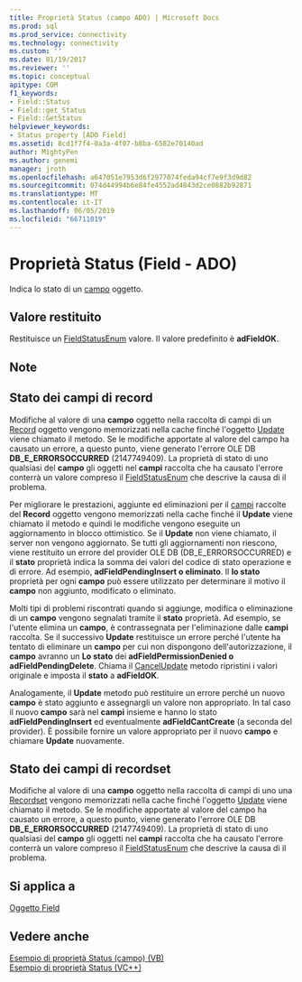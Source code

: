 ```yaml
---
title: Proprietà Status (campo ADO) | Microsoft Docs
ms.prod: sql
ms.prod_service: connectivity
ms.technology: connectivity
ms.custom: ''
ms.date: 01/19/2017
ms.reviewer: ''
ms.topic: conceptual
apitype: COM
f1_keywords:
- Field::Status
- Field::get_Status
- Field::GetStatus
helpviewer_keywords:
- Status property [ADO Field]
ms.assetid: 8cd1f7f4-0a3a-4f07-b8ba-6582e70140ad
author: MightyPen
ms.author: genemi
manager: jroth
ms.openlocfilehash: a647051e7953d6f2977074feda94cf7e9f3d9d82
ms.sourcegitcommit: 074d44994b6e84fe4552ad4843d2ce0882b92871
ms.translationtype: MT
ms.contentlocale: it-IT
ms.lasthandoff: 06/05/2019
ms.locfileid: "66711019"
---
```

# <a name="status-property-ado-field"></a>Proprietà Status (Field - ADO)
Indica lo stato di un [campo](../../../ado/reference/ado-api/field-object.md) oggetto.  
  
## <a name="return-value"></a>Valore restituito  
 Restituisce un [FieldStatusEnum](../../../ado/reference/ado-api/fieldstatusenum.md) valore. Il valore predefinito è **adFieldOK**.  
  
## <a name="remarks"></a>Note  
  
## <a name="record-field-status"></a>Stato dei campi di record  
 Modifiche al valore di una **campo** oggetto nella raccolta di campi di un [Record](../../../ado/reference/ado-api/record-object-ado.md) oggetto vengono memorizzati nella cache finché l'oggetto [Update](../../../ado/reference/ado-api/update-method.md) viene chiamato il metodo. Se le modifiche apportate al valore del campo ha causato un errore, a questo punto, viene generato l'errore OLE DB **DB_E_ERRORSOCCURRED** (2147749409). La proprietà di stato di uno qualsiasi del **campo** gli oggetti nel **campi** raccolta che ha causato l'errore conterrà un valore compreso il [FieldStatusEnum](../../../ado/reference/ado-api/fieldstatusenum.md) che descrive la causa di il problema.  
  
 Per migliorare le prestazioni, aggiunte ed eliminazioni per il [campi](../../../ado/reference/ado-api/fields-collection-ado.md) raccolte del **Record** oggetto vengono memorizzati nella cache finché il **Update** viene chiamato il metodo e quindi le modifiche vengono eseguite un aggiornamento in blocco ottimistico. Se il **Update** non viene chiamato, il server non vengono aggiornato. Se tutti gli aggiornamenti non riescono, viene restituito un errore del provider OLE DB (DB_E_ERRORSOCCURRED) e il **stato** proprietà indica la somma dei valori del codice di stato operazione e di errore. Ad esempio, **adFieldPendingInsert o eliminato**. Il **lo stato** proprietà per ogni **campo** può essere utilizzato per determinare il motivo il **campo** non aggiunto, modificato o eliminato.  
  
 Molti tipi di problemi riscontrati quando si aggiunge, modifica o eliminazione di un **campo** vengono segnalati tramite il **stato** proprietà. Ad esempio, se l'utente elimina un **campo**, è contrassegnata per l'eliminazione dalle **campi** raccolta. Se il successivo **Update** restituisce un errore perché l'utente ha tentato di eliminare un **campo** per cui non dispongono dell'autorizzazione, il **campo** avranno un  **Lo stato** dei **adFieldPermissionDenied o adFieldPendingDelete**. Chiama il [CancelUpdate](../../../ado/reference/ado-api/cancelupdate-method-ado.md) metodo ripristini i valori originale e imposta il **stato** a **adFieldOK**.  
  
 Analogamente, il **Update** metodo può restituire un errore perché un nuovo **campo** è stato aggiunto e assegnargli un valore non appropriato. In tal caso il nuovo **campo** sarà nel **campi** insieme e hanno lo stato **adFieldPendingInsert** ed eventualmente **adFieldCantCreate** (a seconda del provider). È possibile fornire un valore appropriato per il nuovo **campo** e chiamare **Update** nuovamente.  
  
## <a name="recordset-field-status"></a>Stato dei campi di recordset  
 Modifiche al valore di una **campo** oggetto nella raccolta di campi di uno una [Recordset](../../../ado/reference/ado-api/recordset-object-ado.md) vengono memorizzati nella cache finché l'oggetto [Update](../../../ado/reference/ado-api/update-method.md) viene chiamato il metodo. Se le modifiche apportate al valore del campo ha causato un errore, a questo punto, viene generato l'errore OLE DB **DB_E_ERRORSOCCURRED** (2147749409). La proprietà di stato di uno qualsiasi del **campo** gli oggetti nel **campi** raccolta che ha causato l'errore conterrà un valore compreso il [FieldStatusEnum](../../../ado/reference/ado-api/fieldstatusenum.md) che descrive la causa di il problema.  
  
## <a name="applies-to"></a>Si applica a  
 [Oggetto Field](../../../ado/reference/ado-api/field-object.md)  
  
## <a name="see-also"></a>Vedere anche  
 [Esempio di proprietà Status (campo) (VB)](../../../ado/reference/ado-api/status-property-example-field-vb.md)   
 [Esempio di proprietà Status (VC++)](../../../ado/reference/ado-api/status-property-example-vc.md)   
